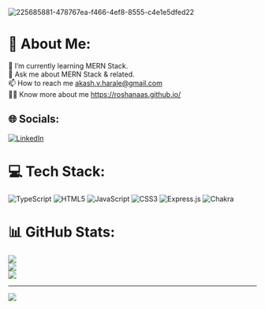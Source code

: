 ![225685881-478767ea-f466-4ef8-8555-c4e1e5dfed22](https://user-images.githubusercontent.com/112805297/225855565-91bedeed-ad24-485c-b2ba-b77d632c7051.png)

# 💫 About Me:
🌱 I’m currently learning MERN Stack. <br>💬 Ask me about MERN Stack & related.<br>📫 How to reach me akash.v.harale@gmail.com<br>👨‍💻 Know more about me https://roshanaas.github.io/


## 🌐 Socials:
[![LinkedIn](https://img.shields.io/badge/LinkedIn-%230077B5.svg?logo=linkedin&logoColor=white)](https://linkedin.com/in/https://www.linkedin.com/in/roshan-kr-routh/) 

# 💻 Tech Stack:
![TypeScript](https://img.shields.io/badge/typescript-%23007ACC.svg?style=for-the-badge&logo=typescript&logoColor=white) ![HTML5](https://img.shields.io/badge/html5-%23E34F26.svg?style=for-the-badge&logo=html5&logoColor=white) ![JavaScript](https://img.shields.io/badge/javascript-%23323330.svg?style=for-the-badge&logo=javascript&logoColor=%23F7DF1E) ![CSS3](https://img.shields.io/badge/css3-%231572B6.svg?style=for-the-badge&logo=css3&logoColor=white) ![Express.js](https://img.shields.io/badge/express.js-%23404d59.svg?style=for-the-badge&logo=express&logoColor=%2361DAFB) ![Chakra](https://img.shields.io/badge/chakra-%234ED1C5.svg?style=for-the-badge&logo=chakraui&logoColor=white)
# 📊 GitHub Stats:
![](https://github-readme-stats.vercel.app/api?username=RoshanAAS&theme=dark&hide_border=false&include_all_commits=false&count_private=false)<br/>
![](https://github-readme-streak-stats.herokuapp.com/?user=RoshanAAS&theme=dark&hide_border=false)<br/>
![](https://github-readme-stats.vercel.app/api/top-langs/?username=RoshanAAS&theme=dark&hide_border=false&include_all_commits=false&count_private=false&layout=compact)

---
[![](https://visitcount.itsvg.in/api?id=RoshanAAS&icon=0&color=0)](https://visitcount.itsvg.in)

<!-- Proudly created with GPRM ( https://gprm.itsvg.in ) -->
